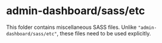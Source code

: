 # admin-dashboard/sass/etc

This folder contains miscellaneous SASS files. Unlike `"admin-dashboard/sass/etc"`, these files
need to be used explicitly.
